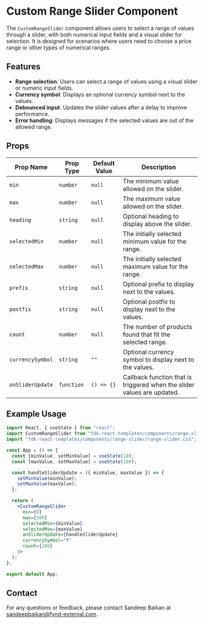 # Custom Range Slider Component

The `CustomRangeSlider` component allows users to select a range of values through a slider, with both numerical input fields and a visual slider for selection. It is designed for scenarios where users need to choose a price range or other types of numerical ranges.

## Features
- **Range selection**: Users can select a range of values using a visual slider or numeric input fields.
- **Currency symbol**: Displays an optional currency symbol next to the values.
- **Debounced input**: Updates the slider values after a delay to improve performance.
- **Error handling**: Displays messages if the selected values are out of the allowed range.

## Props

| Prop Name          | Prop Type      | Default Value | Description                                                                 |
|--------------------|----------------|---------------|-----------------------------------------------------------------------------|
| `min`              | `number`       | `null`        | The minimum value allowed on the slider.                                     |
| `max`              | `number`       | `null`        | The maximum value allowed on the slider.                                     |
| `heading`          | `string`       | `null`        | Optional heading to display above the slider.                               |
| `selectedMin`      | `number`       | `null`        | The initially selected minimum value for the range.                          |
| `selectedMax`      | `number`       | `null`        | The initially selected maximum value for the range.                          |
| `prefix`           | `string`       | `null`        | Optional prefix to display next to the values.                              |
| `postfix`          | `string`       | `null`        | Optional postfix to display next to the values.                             |
| `count`            | `number`       | `null`        | The number of products found that fit the selected range.                   |
| `currencySymbol`   | `string`       | `""`          | Optional currency symbol to display next to the values.                     |
| `onSliderUpdate`   | `function`     | `() => {}`     | Callback function that is triggered when the slider values are updated.     |

## Example Usage

```jsx
import React, { useState } from "react";
import CustomRangeSlider from "fdk-react-templates/components/range-slider/range-slider";
import "fdk-react-templates/components/range-slider/range-slider.css";

const App = () => {
  const [minValue, setMinValue] = useState(10);
  const [maxValue, setMaxValue] = useState(100);

  const handleSliderUpdate = ({ minValue, maxValue }) => {
    setMinValue(minValue);
    setMaxValue(maxValue);
  };

  return (
    <CustomRangeSlider
      min={0}
      max={500}
      selectedMin={minValue}
      selectedMax={maxValue}
      onSliderUpdate={handleSliderUpdate}
      currencySymbol="₹"
      count={200}
    />
  );
};

export default App;

```
## Contact

For any questions or feedback, please contact Sandeep Baikan at [sandeepbaikan@fynd-external.com](mailto:sandeepbaikan@fynd-external.com).